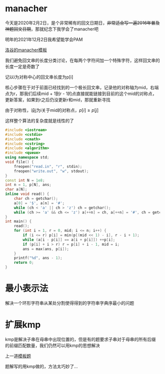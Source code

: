 <!--more-->

# manacher

今天是2020年2月2日，是个非常稀有的回文日期日，~~非常适合写一遍2016年普及神题回文日期~~，那就纪念下我学会了manacher吧

明年的2021年12月2日我希望能学会PAM

[洛谷的manacher模板](https://www.luogu.com.cn/problem/P3805)

我们避免回文串的长度分类讨论，在每两个字符间加一个特殊字符，这样回文串的长度一定是奇数了

记以i为对称中心的回文串长度为p[i]

核心步骤在于对于前面已经找到的一个极长回文串，记录他的对称轴为mid，右端点为r，那我们后续mid + 1到r - 1的点直接就能链接到目前的这个mid的对称点，更新答案，如果到r之后仍没更新r和mid，那就重新寻找

由于对称性，设j为i关于mid的对称点，$p[i] \geq p[j]$

这样整个算法的复杂度就是线性的了

```cpp
#include <iostream>
#include <cstdio>
#include <cmath>
#include <cstring>
#include <algorithm>
#include <queue>
using namespace std;
void file() {
    freopen("read.in", "r", stdin);
    freopen("write.out", "w", stdout);
}
const int N = 1e8;
int n = 1, p[N], ans;
char a[N];
inline void read() {
    char ch = getchar();
    a[0] = '$', a[n] = '#';
    while (ch < 'a' || ch > 'z') ch = getchar();
    while (ch >= 'a' && ch <= 'z') a[++n] = ch, a[++n] = '#', ch = getchar();
}
int main() {
    read();
    for (int i = 1, r = 0, mid; i <= n; i++) {
        if (i <= r) p[i] = min(p[(mid << 1) - i], r - i + 1);
        while (a[i - p[i]] == a[i + p[i]]) ++p[i];
        if (p[i] + i > r) r = p[i] + i - 1, mid = i;
        ans = max(ans, p[i]);
    }
    printf("%d", ans - 1);
    return 0;
}
```

# 最小表示法

解决一个环形字符串从某处分割使得得到的字符串字典序最小的问题

# 扩展kmp

kmp是解决子串在母串中出现位置的，但是有的题要求子串对于母串的所有后缀的前缀匹配数量，我们仍然可以用kmp的思想解决

上一道[模板题](https://blog.csdn.net/Ronaldo7_ZYB/article/details/88782257)

题解写的用kmp做的，方法太巧妙了...